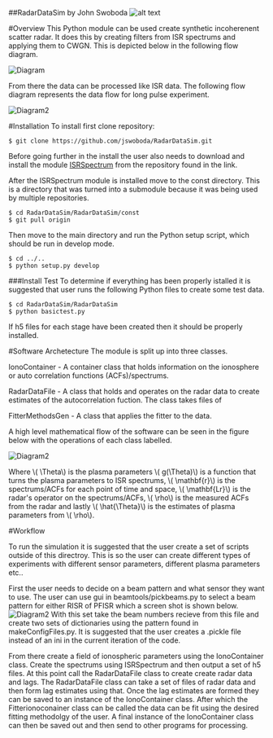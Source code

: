 ##RadarDataSim
by John Swoboda 
![alt text](https://raw.github.com/jswoboda/RadarDataSim/master/Images/logofig.png "RadarDataSim")

#Overview
This Python module can be used create synthetic incoherenent scatter radar. It does this by creating filters from ISR spectrums and applying them to CWGN. This is depicted below in the following flow diagram.

![Diagram](https://raw.github.com/jswoboda/RadarDataSim/master/Images/diagrampart.png)


From there the data can be processed like ISR data. The following flow diagram represents the data flow for long pulse experiment.

![Diagram2](https://raw.github.com/jswoboda/RadarDataSim/master/Images/datastackchain.png)

#Installation
To install first clone repository:

	$ git clone https://github.com/jswoboda/RadarDataSim.git
Before going further in the install the user also needs to download and install the module [ISRSpectrum](https://github.com/jswoboda/ISRSpectrum) from the repository found in the link.

After the ISRSpectrum module is installed move to the const directory. This is a directory that was turned into a submodule because it was being used by multiple repositories.

	$ cd RadarDataSim/RadarDataSim/const
	$ git pull origin

Then move to the main directory and run the Python setup script, which should be run in develop mode.

	$ cd ../..
	$ python setup.py develop

###Install Test
To determine if everything has been properly istalled it is suggested that user runs the following Python files to create some test data. 


	$ cd RadarDataSim/RadarDataSim
	$ python basictest.py
	
If h5 files for each stage have been created then it should be properly installed. 

#Software Archetecture
The module is split up into three classes. 

IonoContainer - A container class that holds information on the ionosphere or auto correlation functions (ACFs)/spectrums.

RadarDataFile - A class that holds and operates on the radar data to create estimates of the autocorrelation fuction. The class takes files of  

FitterMethodsGen - A class that applies the fitter to the data.

A high level mathematical flow of the software can be seen in the figure below with the operations of each class labelled. 

![Diagram2](https://raw.github.com/jswoboda/RadarDataSim/master/Images/softwareflowandmath.png)

Where \\( \Theta\\) is the plasma parameters \\( g(\Theta)\\) is a function that turns the plasma parameters to ISR spectrums, \\( \mathbf{r}\\) is the spectrums/ACFs for each point of time and space, \\( \mathbf{Lr}\\) is the radar's operator on the spectrums/ACFs, \\( \rho\\) is the measured ACFs from the radar and lastly \\( \hat{\Theta}\\) is the estimates of plasma parameters from \\( \rho\\).

#Workflow

To run the simulation it is suggested that the user create a set of scripts outside of this directroy. This is so the user can create different types of experiments with different sensor parameters, different plasma parameters etc..

First the user needs to decide on a beam pattern and what sensor they want to use. The user can use gui in beamtools/pickbeams.py to select a beam pattern for either RISR of PFISR which a screen shot is shown below.
![Diagram2](https://raw.github.com/jswoboda/RadarDataSim/master/Images/pickbeams.png)
With this set take the beam numbers recieve from this file and create two sets of dictionaries using the pattern found in makeConfigFiles.py. It is suggested that the user creates a .pickle file instead of an ini in the current iteration of the code.

From there create a field of ionospheric parameters using the IonoContainer class. Create the spectrums using ISRSpectrum and then output a set of h5 files. At this point call the RadarDataFile class to create create radar data and lags. The RadarDataFile class can take a set of files of radar data and then form lag estimates using that. Once the lag estimates are formed they can be saved to an instance of the IonoContainer class. After which the Fitterionoconainer class can be called the data can be fit using the desired fitting methodolgy of the user. A final instance of the IonoContainer class can then be saved out and then send to other programs for processing.